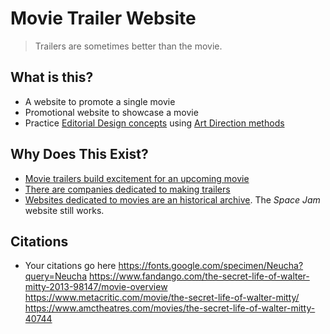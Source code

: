 # Movie Trailer Website

> Trailers are sometimes better than the movie.

## What is this? 
* A website to promote a single movie
* Promotional website to showcase a movie
* Practice [Editorial Design concepts](https://taiarts.com/en/blog/what-is-editorial-design/) using [Art Direction methods](https://alistapart.com/article/art-direction-and-design/)

## Why Does This Exist?
* [Movie trailers build excitement for an upcoming movie](https://www.npr.org/2023/04/10/1166992845/best-movie-trailers)
* [There are companies dedicated to making trailers](https://www.theringer.com/movies/2018/7/23/17601024/movie-trailer-editors-marvel-pixar-how-made)
* [Websites dedicated to movies are an historical archive](https://www.spacejam.com/1996/jam.html). The _Space Jam_ website still works.

## Citations
* Your citations go here
https://fonts.google.com/specimen/Neucha?query=Neucha
https://www.fandango.com/the-secret-life-of-walter-mitty-2013-98147/movie-overview
https://www.metacritic.com/movie/the-secret-life-of-walter-mitty/
https://www.amctheatres.com/movies/the-secret-life-of-walter-mitty-40744